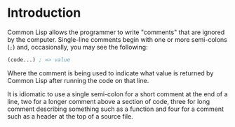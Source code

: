 # Introduction

Common Lisp allows the programmer to write "comments" that are ignored by the computer.
Single-line comments begin with one or more semi-colons (`;`) and, occasionally, you may see the following:

```lisp
(code...) ; => value
```

Where the comment is being used to indicate what value is returned by Common Lisp after running the code on that line.

It is idiomatic to use a single semi-colon for a short comment at the end of a line, two for a longer comment above a section of code, three for long comment describing something such as a function and four for a comment such as a header at the top of a source file.
